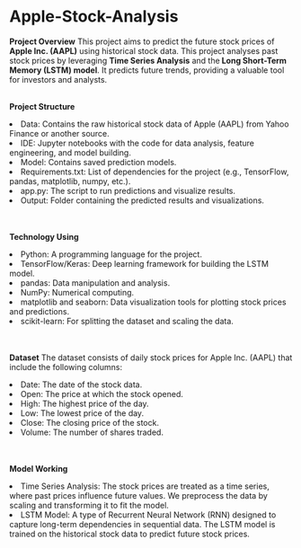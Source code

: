 **<h1>Apple-Stock-Analysis**</h1>

**Project Overview**
This project aims to predict the future stock prices of <strong>Apple Inc. (AAPL)</strong> using historical stock data. This project analyses past stock prices by leveraging <strong>Time Series Analysis</strong> and the<strong> Long Short-Term Memory (LSTM) model</strong>. It predicts future trends, providing a valuable tool for investors and analysts.
<br>
</br>

**Project Structure**
<li>Data: Contains the raw historical stock data of Apple (AAPL) from Yahoo Finance or another source.</li>
<li>IDE: Jupyter notebooks with the code for data analysis, feature engineering, and model building.</li>
<li>Model: Contains saved prediction models.</li>
<li>Requirements.txt: List of dependencies for the project (e.g., TensorFlow, pandas, matplotlib, numpy, etc.).</li>
<li>app.py: The script to run predictions and visualize results.</li>
<li>Output: Folder containing the predicted results and visualizations.</li>
 <br>
</br> 

**Technology Using**
<li>Python: A programming language for the project.</li>
<li>TensorFlow/Keras: Deep learning framework for building the LSTM model.</li>
<li>pandas: Data manipulation and analysis.</li>
<li>NumPy: Numerical computing.</li>
<li>matplotlib and seaborn: Data visualization tools for plotting stock prices and predictions.</li>
<li>scikit-learn: For splitting the dataset and scaling the data.</li>
 <br>
</br> 

**Dataset**
The dataset consists of daily stock prices for Apple Inc. (AAPL) that include the following columns:
<li>Date: The date of the stock data.</li>
<li>Open: The price at which the stock opened.</li>
<li>High: The highest price of the day.</li>
<li>Low: The lowest price of the day.</li>
<li>Close: The closing price of the stock.</li>
<li>Volume: The number of shares traded.</li>
<br>
</br>

**Model Working**
<li>Time Series Analysis: The stock prices are treated as a time series, where past prices influence future values. We preprocess the data by scaling and transforming it to fit the model.</li>
<li>LSTM Model: A type of Recurrent Neural Network (RNN) designed to capture long-term dependencies in sequential data. The LSTM model is trained on the historical stock data to predict future stock prices.</li>
